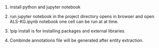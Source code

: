 1. install python and jupyter notebook
2. run jupyter notebook in the project directory opens in browser and open ALS-KG.ipynb notebook
one cell can be run at at time.
 
3. !pip install <package name> is for installing packages and external libraries. 
4. Combinde annotations file will be generated after entity extraction.


